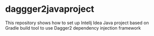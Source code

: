 # daggger2javaproject
This repository shows how to set up Intellj Idea Java project based on Gradle build tool to use Dagger2 dependency injection framework
